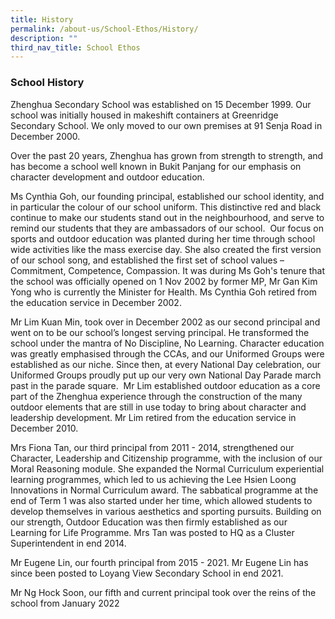 ```yaml
---
title: History
permalink: /about-us/School-Ethos/History/
description: ""
third_nav_title: School Ethos
---
```

### School History

Zhenghua Secondary School was established on 15 December 1999. Our school was initially housed in makeshift containers at Greenridge Secondary School. We only moved to our own premises at 91 Senja Road in December 2000.

Over the past 20 years, Zhenghua has grown from strength to strength, and has become a school well known in Bukit Panjang for our emphasis on character development and outdoor education.

Ms Cynthia Goh, our founding principal, established our school identity, and in particular the colour of our school uniform. This distinctive red and black continue to make our students stand out in the neighbourhood, and serve to remind our students that they are ambassadors of our school.  Our focus on sports and outdoor education was planted during her time through school wide activities like the mass exercise day. She also created the first version of our school song, and established the first set of school values – Commitment, Competence, Compassion. It was during Ms Goh's tenure that the school was officially opened on 1 Nov 2002 by former MP, Mr Gan Kim Yong who is currently the Minister for Health. Ms Cynthia Goh retired from the education service in December 2002.

Mr Lim Kuan Min, took over in December 2002 as our second principal and went on to be our school’s longest serving principal. He transformed the school under the mantra of No Discipline, No Learning. Character education was greatly emphasised through the CCAs, and our Uniformed Groups were established as our niche. Since then, at every National Day celebration, our Uniformed Groups proudly put up our very own National Day Parade march past in the parade square.  Mr Lim established outdoor education as a core part of the Zhenghua experience through the construction of the many outdoor elements that are still in use today to bring about character and leadership development. Mr Lim retired from the education service in December 2010.

Mrs Fiona Tan, our third principal from 2011 - 2014, strengthened our Character, Leadership and Citizenship programme, with the inclusion of our Moral Reasoning module. She expanded the Normal Curriculum experiential learning programmes, which led to us achieving the Lee Hsien Loong Innovations in Normal Curriculum award. The sabbatical programme at the end of Term 1 was also started under her time, which allowed students to develop themselves in various aesthetics and sporting pursuits. Building on our strength, Outdoor Education was then firmly established as our Learning for Life Programme. Mrs Tan was posted to HQ as a Cluster Superintendent in end 2014.

Mr Eugene Lin, our fourth principal from 2015 - 2021. Mr Eugene Lin has since been posted to Loyang View Secondary School in end 2021.

Mr Ng Hock Soon, our fifth and current principal took over the reins of the school from January 2022